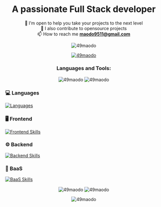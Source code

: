 <h1 align="center">A passionate Full Stack developer</h1>
<div align="center">

👯 I’m open to help you take your projects to the next level<br>
🤝 I also contribute to opensource projects<br>
📫 How to reach me **maodo9511@gmail.com**<br>
        
</div>

<p align="center"> <img src="https://komarev.com/ghpvc/?username=49maodo&label=Profile%20views&color=yellow&style=flat" alt="49maodo" /> </p>

<p align="center"> <a href="https://github.com/ryo-ma/github-profile-trophy"><img src="https://github-profile-trophy.vercel.app/?username=49maodo&theme=onedark" alt="49maodo" /></a> </p>

<h3 align="center">Languages and Tools:</h3>
<p align="center">
        <img align="center" 
src="https://github-readme-stats.vercel.app/api/top-langs/?username=49maodo&layout=compact&langs_count=10&theme=onedark&hide_border=true&count-private=true" 
        alt="49maodo" />
        <img align="center" height="auto"
        src="https://github-profile-summary-cards.vercel.app/api/cards/most-commit-language?username=49maodo&theme=onedark&hide_border=true" 
        alt="49maodo" />
</p>

### 💻 Languages
[![Languages](https://go-skill-icons.vercel.app/api/icons?i=php,javascript,typescript,python,java,cs)](https://skillicons.dev)

### 🖥️ Frontend
[![Frontend Skills](https://go-skill-icons.vercel.app/api/icons?i=html,css,react,reactnative,flutter,angular,tailwind,nextjs)](https://skillicons.dev)

### ⚙️ Backend
[![Backend Skills](https://go-skill-icons.vercel.app/api/icons?i=laravel,nodejs,express,nestjs,dotnet,spring,flask)](https://skillicons.dev)

### 🧩 BaaS
[![BaaS Skills](https://go-skill-icons.vercel.app/api/icons?i=firebase,appwrite,supabase)](https://skillicons.dev)      

<p align="center">
<img align="center" 
        src="https://github-readme-stats.vercel.app/api?username=49maodo&theme=onedark&hide_border=false&show_icons=true&locale=en" 
        alt="49maodo" />
<img align="center" 
        src="https://github-readme-streak-stats.herokuapp.com/?user=49maodo&theme=onedark&hide_border=false&" 
        alt="49maodo" />
</p>

<p align="center">
<img align="center" 
        src="https://github-profile-summary-cards.vercel.app/api/cards/profile-details?username=49maodo&theme=onedark&hide_border=true" 
        alt="49maodo" />
</p>
